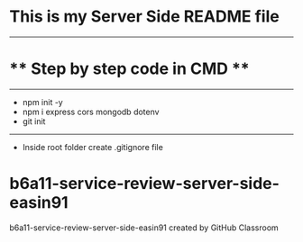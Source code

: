# **This is my Server Side README file**
___
# ** Step by step code in CMD **
___
* npm init -y
* npm i express cors mongodb dotenv
* git init 

___
* Inside root folder create .gitignore file 



# b6a11-service-review-server-side-easin91
b6a11-service-review-server-side-easin91 created by GitHub Classroom
